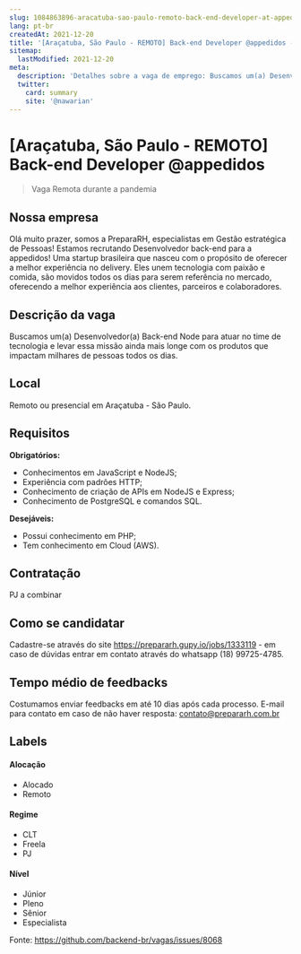 ```yaml
---
slug: 1084863896-aracatuba-sao-paulo-remoto-back-end-developer-at-appedidos
lang: pt-br
createdAt: 2021-12-20
title: '[Araçatuba, São Paulo - REMOTO] Back-end Developer @appedidos - Vaga de Emprego'
sitemap:
  lastModified: 2021-12-20
meta:
  description: 'Detalhes sobre a vaga de emprego: Buscamos um(a) Desenvolvedor(a) Back-end Node para atuar no time de tecnologia e levar essa missão ainda mais longe com os produtos que impactam milhares de pessoas todos os dias.'
  twitter:
    card: summary
    site: '@nawarian'
---
```


# [Araçatuba, São Paulo - REMOTO] Back-end Developer @appedidos

<!--
==================================================
Caso a vaga for remoto durante a pandemia informar no texto "Remoto durante o covid"
==================================================
-->
<!-- 
==================================================
POR FAVOR, SÓ POSTE SE A VAGA FOR PARA BACK-END!

Não faça distinção de gênero no título da vaga.

Use: "Back-End Developer" ao invés de 
"Desenvolvedor Back-End" \o/

Exemplo: `[São Paulo] Back-End Developer @ NOME DA EMPRESA`
==================================================
-->
<!--
==================================================
Caso a vaga for remoto durante a pandemia deixar a linha abaixo
==================================================
-->
> Vaga Remota durante a pandemia

## Nossa empresa

Olá muito prazer, somos a PreparaRH, especialistas em Gestão estratégica de Pessoas! Estamos recrutando Desenvolvedor back-end para a appedidos! Uma startup brasileira que nasceu com o propósito de oferecer a melhor experiência no delivery. Eles unem tecnologia com paixão e comida, são movidos todos os dias para serem referência no mercado, oferecendo a melhor experiência aos clientes, parceiros e colaboradores.

## Descrição da vaga

Buscamos um(a) Desenvolvedor(a) Back-end Node para atuar no time de tecnologia e levar essa missão ainda mais longe com os produtos que impactam milhares de pessoas todos os dias.

## Local

Remoto ou presencial em Araçatuba - São Paulo.

## Requisitos

**Obrigatórios:**
- Conhecimentos em JavaScript e NodeJS;
- Experiência com padrões HTTP;
- Conhecimento de criação de APIs em NodeJS e Express;
- Conhecimento de PostgreSQL e comandos SQL.

**Desejáveis:**
- Possui conhecimento em PHP;
- Tem conhecimento em Cloud (AWS).

## Contratação

PJ a combinar

## Como se candidatar

Cadastre-se através do site https://prepararh.gupy.io/jobs/1333119 - em caso de dúvidas entrar em contato através do whatsapp (18) 99725-4785.

## Tempo médio de feedbacks

Costumamos enviar feedbacks em até 10 dias após cada processo.
E-mail para contato em caso de não haver resposta: contato@prepararh.com.br

## Labels
<!-- retire os labels que não fazem sentido à vaga -->

#### Alocação
- Alocado
- Remoto

#### Regime
- CLT
- Freela
- PJ

#### Nível
- Júnior
- Pleno
- Sênior
- Especialista




Fonte: https://github.com/backend-br/vagas/issues/8068